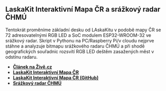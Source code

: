## LaskaKit Interaktivní Mapa ČR a srážkový radar ČHMÚ 
Tentokrát proměníme základní desku od LAskaKitu v podobě mapy ČR se 72 adresovatelnými RGB LED a SoC modulem ESP32-WROOM-32 ve srážkový radar. Skript v Pythonu na PC/Raspberry Pi/v cloudu nejprve stáhne a analyzuje bitmapu srážkového radaru ČHMÚ a při shodě geografických souřadnic rozsvítí RGB LED deštěm zasažených měst v odstínu radaru. 
 - **[Článek na Živě.cz](TBD)**
 - **[LaskaKit Interaktivní Mapa ČR](https://www.laskakit.cz/laskakit-interaktivni-mapa-cr-ws2812b/)**
 - **[LaskaKit Interaktivní Mapa ČR (GitHub)]([https://www.laskakit.cz/laskakit-interaktivni-mapa-cr-ws2812b](https://github.com/LaskaKit/LED_Czech_Map)/)**
 - **[Srážkový radar ČHMÚ](https://www.chmi.cz/files/portal/docs/meteo/rad/inca-cz/short.html)**
